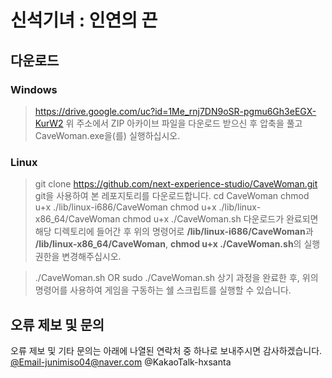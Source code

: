 # 신석기녀 : 인연의 끈
## 다운로드
### Windows
>https://drive.google.com/uc?id=1Me_rnj7DN9oSR-pgmu6Gh3eEGX-KurW2
위 주소에서 ZIP 아카이브 파일을 다운로드 받으신 후 압축을 풀고 CaveWoman.exe을(를) 실행하십시오.

### Linux
>git clone https://github.com/next-experience-studio/CaveWoman.git
git을 사용하여 본 레포지토리를 다운로드합니다.
>cd CaveWoman
>chmod u+x ./lib/linux-i686/CaveWoman  chmod u+x ./lib/linux-x86_64/CaveWoman  chmod u+x ./CaveWoman.sh
다운로드가 완료되면 해당 디렉토리에 들어간 후 위의 명령어로 **/lib/linux-i686/CaveWoman**과 **/lib/linux-x86_64/CaveWoman**, **chmod u+x ./CaveWoman.sh**의 실행 권한을 변경해주십시오.

>./CaveWoman.sh  OR  sudo ./CaveWoman.sh
상기 과정을 완료한 후, 위의 명령어를 사용하여 게임을 구동하는 쉘 스크립트를 실행할 수 있습니다.

## 오류 제보 및 문의
오류 제보 및 기타 문의는 아래에 나열된 연락처 중 하나로 보내주시면 감사하겠습니다.
[@Email-junimiso04@naver.com](mailto://junimiso04@naver.com)
@KakaoTalk-hxsanta
